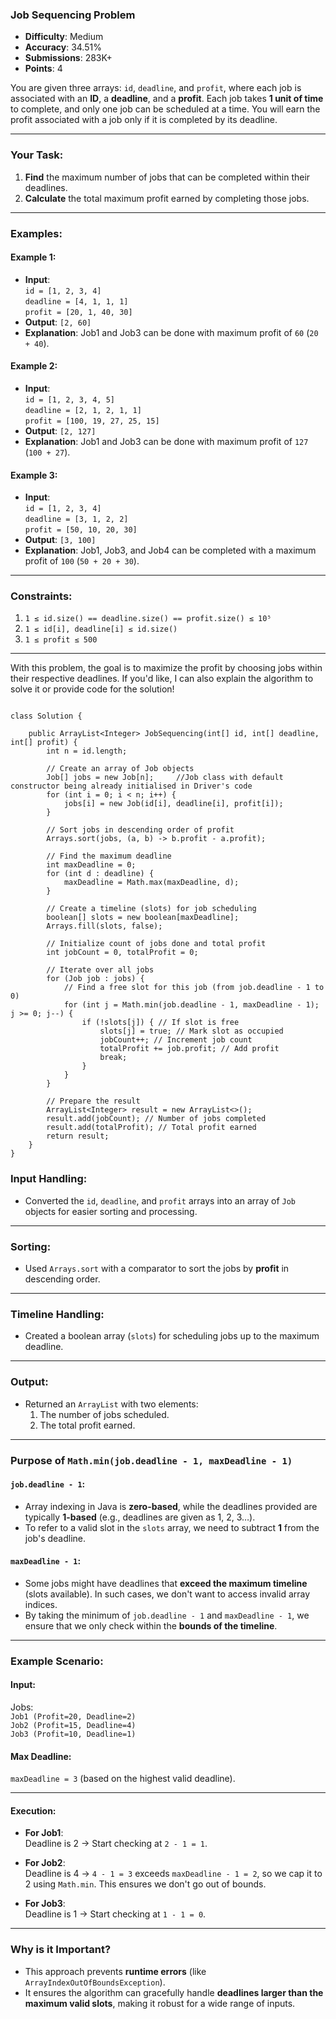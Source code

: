 ### Job Sequencing Problem
- **Difficulty**: Medium  
- **Accuracy**: 34.51%  
- **Submissions**: 283K+  
- **Points**: 4  

You are given three arrays: `id`, `deadline`, and `profit`, where each job is associated with an **ID**, a **deadline**, and a **profit**. Each job takes **1 unit of time** to complete, and only one job can be scheduled at a time. You will earn the profit associated with a job only if it is completed by its deadline.

---

### Your Task:
1. **Find** the maximum number of jobs that can be completed within their deadlines.
2. **Calculate** the total maximum profit earned by completing those jobs.

---

### Examples:

#### Example 1:
- **Input**:  
  `id = [1, 2, 3, 4]`  
  `deadline = [4, 1, 1, 1]`  
  `profit = [20, 1, 40, 30]`  
- **Output**: `[2, 60]`  
- **Explanation**: Job1 and Job3 can be done with maximum profit of `60` (`20 + 40`).

#### Example 2:
- **Input**:  
  `id = [1, 2, 3, 4, 5]`  
  `deadline = [2, 1, 2, 1, 1]`  
  `profit = [100, 19, 27, 25, 15]`  
- **Output**: `[2, 127]`  
- **Explanation**: Job1 and Job3 can be done with maximum profit of `127` (`100 + 27`).

#### Example 3:
- **Input**:  
  `id = [1, 2, 3, 4]`  
  `deadline = [3, 1, 2, 2]`  
  `profit = [50, 10, 20, 30]`  
- **Output**: `[3, 100]`  
- **Explanation**: Job1, Job3, and Job4 can be completed with a maximum profit of `100` (`50 + 20 + 30`).

---

### Constraints:
1. `1 ≤ id.size() == deadline.size() == profit.size() ≤ 10⁵`  
2. `1 ≤ id[i], deadline[i] ≤ id.size()`  
3. `1 ≤ profit ≤ 500`

---

With this problem, the goal is to maximize the profit by choosing jobs within their respective deadlines. If you'd like, I can also explain the algorithm to solve it or provide code for the solution!

```

class Solution {

    public ArrayList<Integer> JobSequencing(int[] id, int[] deadline, int[] profit) {
        int n = id.length;

        // Create an array of Job objects
        Job[] jobs = new Job[n];     //Job class with default constructor being already initialised in Driver's code
        for (int i = 0; i < n; i++) {
            jobs[i] = new Job(id[i], deadline[i], profit[i]);
        }

        // Sort jobs in descending order of profit
        Arrays.sort(jobs, (a, b) -> b.profit - a.profit);

        // Find the maximum deadline
        int maxDeadline = 0;
        for (int d : deadline) {
            maxDeadline = Math.max(maxDeadline, d);
        }

        // Create a timeline (slots) for job scheduling
        boolean[] slots = new boolean[maxDeadline];
        Arrays.fill(slots, false);

        // Initialize count of jobs done and total profit
        int jobCount = 0, totalProfit = 0;

        // Iterate over all jobs
        for (Job job : jobs) {
            // Find a free slot for this job (from job.deadline - 1 to 0)
            for (int j = Math.min(job.deadline - 1, maxDeadline - 1); j >= 0; j--) {
                if (!slots[j]) { // If slot is free
                    slots[j] = true; // Mark slot as occupied
                    jobCount++; // Increment job count
                    totalProfit += job.profit; // Add profit
                    break;
                }
            }
        }

        // Prepare the result
        ArrayList<Integer> result = new ArrayList<>();
        result.add(jobCount); // Number of jobs completed
        result.add(totalProfit); // Total profit earned
        return result;
    }
}

```
### Input Handling:
- Converted the `id`, `deadline`, and `profit` arrays into an array of `Job` objects for easier sorting and processing.

---

### Sorting:
- Used `Arrays.sort` with a comparator to sort the jobs by **profit** in descending order.

---

### Timeline Handling:
- Created a boolean array (`slots`) for scheduling jobs up to the maximum deadline.

---

### Output:
- Returned an `ArrayList` with two elements:
  1. The number of jobs scheduled.
  2. The total profit earned.
------------------------------------------------------------------
### Purpose of `Math.min(job.deadline - 1, maxDeadline - 1)`

#### `job.deadline - 1`:
- Array indexing in Java is **zero-based**, while the deadlines provided are typically **1-based** (e.g., deadlines are given as 1, 2, 3…).
- To refer to a valid slot in the `slots` array, we need to subtract **1** from the job's deadline.

#### `maxDeadline - 1`:
- Some jobs might have deadlines that **exceed the maximum timeline** (slots available). In such cases, we don't want to access invalid array indices.
- By taking the minimum of `job.deadline - 1` and `maxDeadline - 1`, we ensure that we only check within the **bounds of the timeline**.

---

### Example Scenario:

#### Input:
Jobs:  
`Job1 (Profit=20, Deadline=2)`  
`Job2 (Profit=15, Deadline=4)`  
`Job3 (Profit=10, Deadline=1)`  

#### Max Deadline:
`maxDeadline = 3` (based on the highest valid deadline).

---

#### Execution:
- **For Job1**:  
  Deadline is 2 → Start checking at `2 - 1 = 1`.
  
- **For Job2**:  
  Deadline is 4 → `4 - 1 = 3` exceeds `maxDeadline - 1 = 2`, so we cap it to 2 using `Math.min`. This ensures we don't go out of bounds.
  
- **For Job3**:  
  Deadline is 1 → Start checking at `1 - 1 = 0`.

---

### Why is it Important?

- This approach prevents **runtime errors** (like `ArrayIndexOutOfBoundsException`).
- It ensures the algorithm can gracefully handle **deadlines larger than the maximum valid slots**, making it robust for a wide range of inputs.

